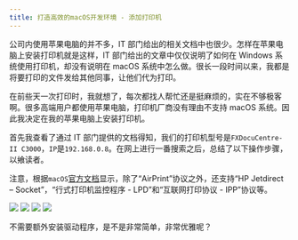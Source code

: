 ```yaml
---
title: 打造高效的macOS开发环境 - 添加打印机
---
```


公司内使用苹果电脑的并不多，IT 部门给出的相关文档中也很少。怎样在苹果电脑上安装打印机就是这样，IT 部门给出的文章中仅仅说明了如何在 Windows 系统使用打印机，却没有说明在 macOS 系统中怎么做。很长一段时间以来，我都是将要打印的文件发给其他同事，让他们代为打印。

在前些天一次打印时，我就想了，每次都找人帮忙还是挺麻烦的，实在不够极客啊。很多高端用户都使用苹果电脑，打印机厂商没有理由不支持 macOS 系统。因此我决定在我的苹果电脑上安装打印机。

首先我查看了通过 IT 部门提供的文档得知，我们的打印机型号是`FXDocuCentre-II C3000`，`IP`是`192.168.0.8`。在网上进行一番搜索之后，总结了以下操作步骤，以飨读者。

注意，根据`macOS`[官方文档](https://support.apple.com/kb/PH25081?locale=zh_CN)显示，除了“AirPrint”协议之外，还支持“HP Jetdirect – Socket”，“行式打印机监控程序 - LPD”和“互联网打印协议 - IPP”协议等。

![](../../../../images/macos-printer-01.png)
![](../../../../images/macos-printer-02.png)
![](../../../../images/macos-printer-03.png)
![](../../../../images/macos-printer-04.png)

不需要额外安装驱动程序，是不是非常简单，非常优雅呢？
